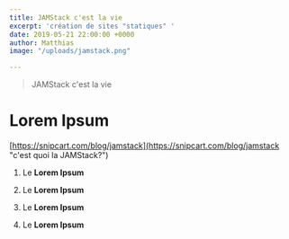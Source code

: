 ```yaml
---
title: JAMStack c'est la vie
excerpt: 'création de sites "statiques" '
date: 2019-05-21 22:00:00 +0000
author: Matthias
image: "/uploads/jamstack.png"

---
```

> JAMStack c'est la vie

# Lorem Ipsum 

[https://snipcart.com/blog/jamstack](https://snipcart.com/blog/jamstack "c'est quoi la JAMStack?")

1. Le **Lorem Ipsum**
2. Le **Lorem Ipsum**
3. Le **Lorem Ipsum**
4. Le **Lorem Ipsum**

    <script type="text/javascript">

    if ( tarteaucitron !== undefined ) {

    tarteaucitron.user.googletagmanagerId = '';

     (tarteaucitron.job = tarteaucitron.job || []).push('googletagmanager');

     }

    </script>